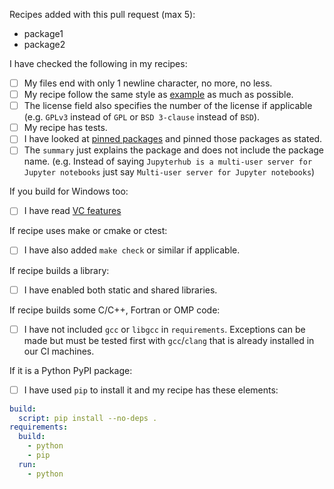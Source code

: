 Recipes added with this pull request (max 5):
 
 - package1
 - package2
 
I have checked the following in my recipes:
* [ ] My files end with only 1 newline character, no more, no less.
* [ ] My recipe follow the same style as [example](https://github.com/conda-forge/staged-recipes/blob/master/recipes/example/meta.yaml) as much as possible.
* [ ] The license field also specifies the number of the license if applicable (e.g. `GPLv3` instead of `GPL` or `BSD 3-clause` instead of `BSD`).
* [ ] My recipe has tests.
* [ ] I have looked at [pinned packages](https://github.com/conda-forge/staged-recipes/wiki/Pinned-dependencies) and pinned those packages as stated.
* [ ] The `summary` just explains the package and does not include the package name. (e.g. Instead of saying `Jupyterhub is a multi-user server for Jupyter notebooks` just say `Multi-user server for Jupyter notebooks`)

If you build for Windows too:
* [ ] I have read [VC features](https://github.com/conda-forge/staged-recipes/wiki/VC-features) 

If recipe uses make or cmake or ctest:
* [ ] I have also added `make check` or similar if applicable.

If recipe builds a library:
* [ ] I have enabled both static and shared libraries.

If recipe builds some C/C++, Fortran or OMP code:
* [ ] I have not included `gcc` or `libgcc` in `requirements`. Exceptions can be made but must be tested first with `gcc`/`clang` that is already installed in our CI machines.

If it is a Python PyPI package:
* [ ] I have used `pip` to install it and my recipe has these elements:
```yaml
build:
  script: pip install --no-deps .
requirements:
  build:
    - python
    - pip
  run:
    - python
```
